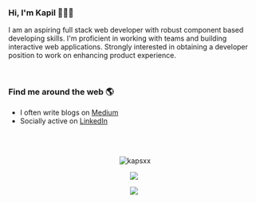 ### Hi, I'm Kapil 👋👨‍💻

I am an aspiring full stack web developer with robust component based developing skills. I'm proficient in working with teams and building interactive web applications. Strongly interested in obtaining a developer position to work on enhancing product experience.

<br/>

 ### Find me around the web 🌎
* I often write blogs on <a href="https://kapilpant.medium.com/">Medium</a>
* Socially active on <a href="https://in.linkedin.com/in/kapsxx">LinkedIn</a>

<!-- [![Kapil's GitHub stats](https://github-readme-stats.vercel.app/api?username=kapsxx&show_icons=true&theme=radical&count_private=true)](https://github.com/kapsxx/github-readme-stats)
 -->
<!-- [![Top Langs](https://github-readme-stats.vercel.app/api/top-langs/?username=kapsxx)](https://github.com/kapsxx/github-readme-stats) -->

<!-- ## 🔗 Links
[![portfolio](https://img.shields.io/badge/my_portfolio-000?style=for-the-badge&logo=ko-fi&logoColor=white)](https://kapil-pant-portfolio.vercel.app/) -->

<!--
**kapsxx/kapsxx** is a ✨ _special_ ✨ repository because its `README.md` (this file) appears on your GitHub profile.

Here are some ideas to get you started:

- 🔭 I’m currently working on ...
- 🌱 I’m currently learning ...
- 👯 I’m looking to collaborate on ...
- 🤔 I’m looking for help with ...
- 💬 Ask me about ...
- 📫 How to reach me: ...
- 😄 Pronouns: ...
- ⚡ Fun fact: ...
-->

<br/><br/>
<p align="center">&nbsp;<img align="center" src="https://github-readme-stats.vercel.app/api?username=kapsxx&theme=radical&show_icons=true&locale=en" alt="kapsxx" /></p>
<p align="center"><img align="center" src="https://github-readme-streak-stats.herokuapp.com/?user=kapsxx&alt="kapsxx" /></p>
<p align="center"><img  src="https://raw.githubusercontent.com/Trilokia/Trilokia/379277808c61ef204768a61bbc5d25bc7798ccf1/bottom_header.svg"></p>

